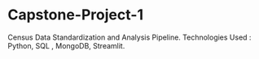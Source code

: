 # Capstone-Project-1
Census Data Standardization and Analysis Pipeline. Technologies Used : Python, SQL , MongoDB, Streamlit.
